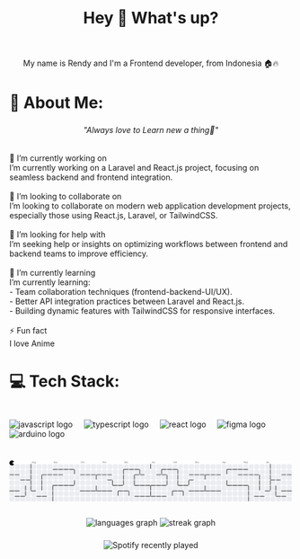 <br clear="both">

<h1 align="center">Hey 👋 What's up?</h1>

###

<br clear="both">

<p align="center">My name is Rendy and I'm a Frontend developer, from Indonesia 🏠🔥</p>

###

<h1 align="left">💫 About Me:</h1>

###

<h6 align="center">"Always love to Learn new  a thing📃"</h6>

###

<p align="left">🔭 I’m currently working on<br>I’m currently working on a Laravel and React.js project, focusing on seamless backend and frontend integration.<br><br>👯 I’m looking to collaborate on<br>I’m looking to collaborate on modern web application development projects, especially those using React.js, Laravel, or TailwindCSS.<br><br>🤝 I’m looking for help with<br>I’m seeking help or insights on optimizing workflows between frontend and backend teams to improve efficiency.<br><br>🌱 I’m currently learning<br>I’m currently learning:<br>- Team collaboration techniques (frontend-backend-UI/UX).<br>- Better API integration practices between Laravel and React.js.<br>- Building dynamic features with TailwindCSS for responsive interfaces.<br><br>⚡ Fun fact<br>I love Anime</p>

###

<h1 align="left">💻 Tech Stack:</h1>

###

<br clear="both">

<div align="left">
  <img src="https://cdn.jsdelivr.net/gh/devicons/devicon/icons/javascript/javascript-original.svg" height="40" alt="javascript logo"  />
  <img width="12" />
  <img src="https://cdn.jsdelivr.net/gh/devicons/devicon/icons/typescript/typescript-original.svg" height="40" alt="typescript logo"  />
  <img width="12" />
  <img src="https://cdn.jsdelivr.net/gh/devicons/devicon/icons/react/react-original.svg" height="40" alt="react logo"  />
  <img width="12" />
  <img src="https://cdn.jsdelivr.net/gh/devicons/devicon/icons/figma/figma-original.svg" height="40" alt="figma logo"  />
  <img width="12" />
  <img src="https://cdn.jsdelivr.net/gh/devicons/devicon/icons/arduino/arduino-original.svg" height="40" alt="arduino logo"  />
</div>

###

<h1 align="left"></h1>

###

<picture>
  <source media="(prefers-color-scheme: dark)" srcset="https://raw.githubusercontent.com/erza-503/erza-503/output/pacman-contribution-graph-dark.svg">
  <source media="(prefers-color-scheme: light)" srcset="https://raw.githubusercontent.com/erza-503/erza-503/output/pacman-contribution-graph.svg">
  <img alt="pacman contribution graph" src="https://raw.githubusercontent.com/erza-503/erza-503/output/pacman-contribution-graph.svg">
</picture>

###

<div align="center">
  <img src="https://github-readme-stats.vercel.app/api/top-langs?username=erza-503&locale=en&hide_title=false&layout=compact&card_width=320&langs_count=4&theme=radical&hide_border=false&order=2" height="150" alt="languages graph"  />
  <img src="https://streak-stats.demolab.com?user=erza-503&locale=en&mode=daily&theme=radical&hide_border=false&border_radius=5&order=3" height="150" alt="streak graph"  />
</div>

###

<div align="center">
  <img src="https://spotify-recently-played-readme.vercel.app/api?user=b32pfgqghdfu6mnwh7z0zrfi1" alt="Spotify recently played"  />
</div>

###
